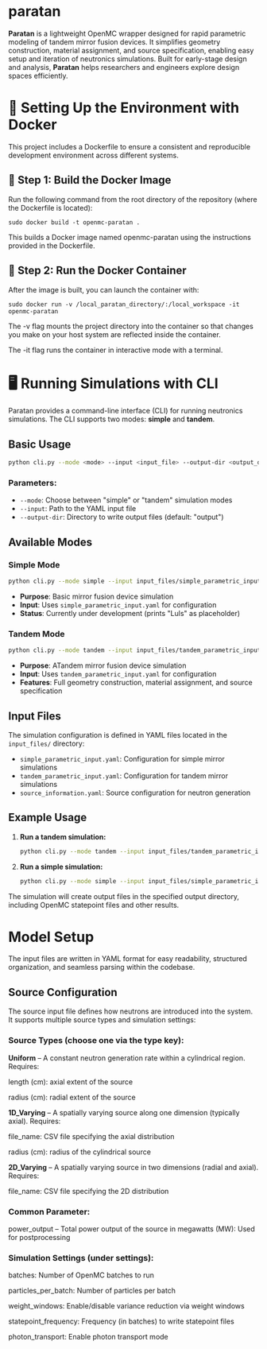 # paratan

**Paratan** is a lightweight OpenMC wrapper designed for rapid parametric modeling of tandem mirror fusion devices. It simplifies geometry construction, material assignment, and source specification, enabling easy setup and iteration of neutronics simulations. Built for early-stage design and analysis, **Paratan** helps researchers and engineers explore design spaces efficiently.

# 🐳 Setting Up the Environment with Docker

This project includes a Dockerfile to ensure a consistent and reproducible development environment across different systems.

## 🔧 Step 1: Build the Docker Image

Run the following command from the root directory of the repository (where the Dockerfile is located):

    sudo docker build -t openmc-paratan .

This builds a Docker image named openmc-paratan using the instructions provided in the Dockerfile.

## 🚀 Step 2: Run the Docker Container

After the image is built, you can launch the container with:

    sudo docker run -v /local_paratan_directory/:/local_workspace -it openmc-paratan

The -v flag mounts the project directory into the container so that changes you make on your host system are reflected inside the container.

The -it flag runs the container in interactive mode with a terminal.

# 🖥️ Running Simulations with CLI

Paratan provides a command-line interface (CLI) for running neutronics simulations. The CLI supports two modes: **simple** and **tandem**.

## Basic Usage

```bash
python cli.py --mode <mode> --input <input_file> --output-dir <output_directory>
```

### Parameters:
- `--mode`: Choose between "simple" or "tandem" simulation modes
- `--input`: Path to the YAML input file
- `--output-dir`: Directory to write output files (default: "output")

## Available Modes

### Simple Mode
```bash
python cli.py --mode simple --input input_files/simple_parametric_input.yaml --output-dir simple_output
```
- **Purpose**: Basic mirror fusion device simulation
- **Input**: Uses `simple_parametric_input.yaml` for configuration
- **Status**: Currently under development (prints "Luls" as placeholder)

### Tandem Mode
```bash
python cli.py --mode tandem --input input_files/tandem_parametric_input.yaml --output-dir tandem_output
```
- **Purpose**: ATandem mirror fusion device simulation
- **Input**: Uses `tandem_parametric_input.yaml` for configuration
- **Features**: Full geometry construction, material assignment, and source specification

## Input Files

The simulation configuration is defined in YAML files located in the `input_files/` directory:

- `simple_parametric_input.yaml`: Configuration for simple mirror simulations
- `tandem_parametric_input.yaml`: Configuration for tandem mirror simulations  
- `source_information.yaml`: Source configuration for neutron generation

## Example Usage

1. **Run a tandem simulation:**
   ```bash
   python cli.py --mode tandem --input input_files/tandem_parametric_input.yaml --output-dir my_tandem_run
   ```

2. **Run a simple simulation:**
   ```bash
   python cli.py --mode simple --input input_files/simple_parametric_input.yaml --output-dir my_simple_run
   ```

The simulation will create output files in the specified output directory, including OpenMC statepoint files and other results.

# Model Setup

The input files are written in YAML format for easy readability, structured organization, and seamless parsing within the codebase.

## Source Configuration

The source input file defines how neutrons are introduced into the system. It supports multiple source types and simulation settings:

### Source Types (choose one via the type key):

**Uniform** – A constant neutron generation rate within a cylindrical region. Requires:

length (cm): axial extent of the source

radius (cm): radial extent of the source

**1D_Varying** – A spatially varying source along one dimension (typically axial). Requires:

file_name: CSV file specifying the axial distribution

radius (cm): radius of the cylindrical source

**2D_Varying** – A spatially varying source in two dimensions (radial and axial). Requires:

file_name: CSV file specifying the 2D distribution

### Common Parameter:

power_output – Total power output of the source in megawatts (MW): Used for postprocessing

### Simulation Settings (under settings):

batches: Number of OpenMC batches to run

particles_per_batch: Number of particles per batch

weight_windows: Enable/disable variance reduction via weight windows

statepoint_frequency: Frequency (in batches) to write statepoint files

photon_transport: Enable photon transport mode






    
